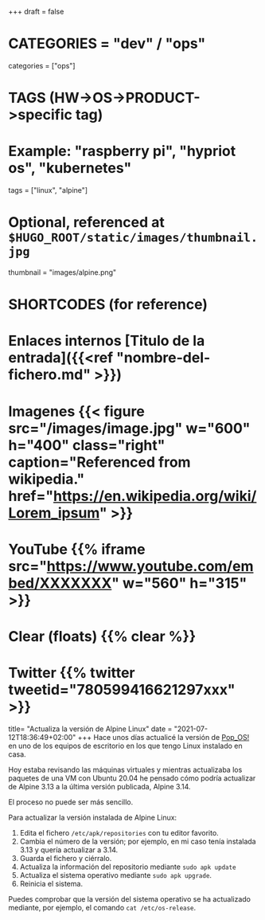+++
draft = false

# CATEGORIES = "dev" / "ops"
categories = ["ops"]
# TAGS (HW->OS->PRODUCT->specific tag)
# Example: "raspberry pi", "hypriot os", "kubernetes"

tags = ["linux", "alpine"]

# Optional, referenced at `$HUGO_ROOT/static/images/thumbnail.jpg`
thumbnail = "images/alpine.png"

# SHORTCODES (for reference)

# Enlaces internos [Titulo de la entrada]({{<ref "nombre-del-fichero.md" >}})

# Imagenes {{< figure src="/images/image.jpg" w="600" h="400" class="right" caption="Referenced from wikipedia." href="https://en.wikipedia.org/wiki/Lorem_ipsum" >}}
# YouTube {{% iframe src="https://www.youtube.com/embed/XXXXXXX" w="560" h="315" >}}
# Clear (floats) {{% clear %}}
# Twitter {{% twitter tweetid="780599416621297xxx" >}}

title=  "Actualiza la versión de Alpine Linux"
date = "2021-07-12T18:36:49+02:00"
+++
Hace unos días actualicé la versión de [Pop_OS!](https://pop.system76.com/) en uno de los equipos de escritorio en los que tengo Linux instalado en casa.

Hoy estaba revisando las máquinas virtuales y mientras actualizaba los paquetes de una VM con Ubuntu 20.04 he pensado cómo podría actualizar de Alpine 3.13 a la última versión publicada, Alpine 3.14.

El proceso no puede ser más sencillo.
<!--more-->

Para actualizar la versión instalada de Alpine Linux:

1. Edita el fichero `/etc/apk/repositories` con tu editor favorito.
1. Cambia el número de la versión; por ejemplo, en mi caso tenía instalada 3.13 y quería actualizar a 3.14.
1. Guarda el fichero y ciérralo.
1. Actualiza la información del repositorio mediante `sudo apk update`
1. Actualiza el sistema operativo mediante `sudo apk upgrade`.
1. Reinicia el sistema.

Puedes comprobar que la versión del sistema operativo se ha actualizado mediante, por ejemplo, el comando `cat /etc/os-release`.
